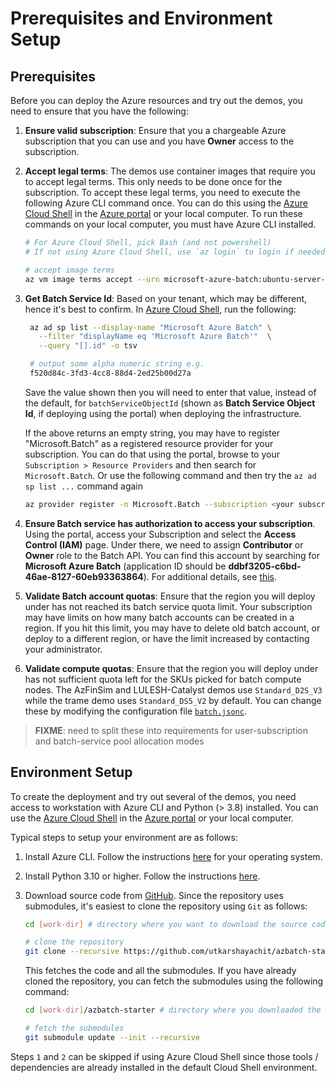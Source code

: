 # Prerequisites and Environment Setup

## Prerequisites

Before you can deploy the Azure resources and try out the demos, you need to ensure that you have the following:

1. __Ensure valid subscription__: Ensure that you a chargeable Azure subscription that you
   can use and you have __Owner__ access to the subscription.

2. __Accept legal terms__: The demos use container images that require you to accept
   legal terms. This only needs to be done once for the subscription. To accept these legal terms,
   you need to execute the following Azure CLI command once. You can do this using the
   [Azure Cloud Shell](https://ms.portal.azure.com/#cloudshell/) in the [Azure portal](https://ms.portal.azure.com)
   or your local computer. To run these commands on your local computer, you must have Azure CLI installed.

   ```sh
   # For Azure Cloud Shell, pick Bash (and not powershell)
   # If not using Azure Cloud Shell, use `az login` to login if needed.

   # accept image terms
   az vm image terms accept --urn microsoft-azure-batch:ubuntu-server-container:20-04-lts:latest
   ```

3. __Get Batch Service Id__: Based on your tenant, which may be different, hence it's
   best to confirm. In [Azure Cloud Shell](https://ms.portal.azure.com/#cloudshell/),
   run the following:

   ```sh
    az ad sp list --display-name "Microsoft Azure Batch" \
      --filter "displayName eq 'Microsoft Azure Batch'"  \
      --query "[].id" -o tsv

    # output some alpha numeric string e.g.
    f520d84c-3fd3-4cc8-88d4-2ed25b00d27a
   ```

   Save the value shown then you will need to enter that value,
   instead of the default, for `batchServiceObjectId` (shown as __Batch Service Object Id__,
   if deploying using the portal) when deploying the infrastructure.

   If the above returns an empty string, you may have to register "Microsoft.Batch" as a registered
   resource provider for your subscription. You can do that using the portal, browse to your `Subscription >
   Resource Providers` and then search for `Microsoft.Batch`. Or use the following command and then try
   the `az ad sp list ...` command again

   ```sh
   az provider register -n Microsoft.Batch --subscription <your subscription name> --wait
   ```

4. __Ensure Batch service has authorization to access your subscription__. Using the portal,
   access your Subscription and select the __Access Control (IAM)__ page. Under there, we need to assign
  __Contributor__ or __Owner__ role to the Batch API. You can find this account by searching for
  __Microsoft Azure Batch__ (application ID should be __ddbf3205-c6bd-46ae-8127-60eb93363864__). For additional
  details, see [this](https://learn.microsoft.com/en-us/azure/batch/batch-account-create-portal#allow-azure-batch-to-access-the-subscription-one-time-operation).

5. __Validate Batch account quotas__: Ensure that the region you will deploy under has
   not reached its batch service quota limit. Your subscription may have limits on
   how many batch accounts can be created in a region. If you hit this limit, you
   may have to delete old batch account, or deploy to a different region, or have the
   limit increased by contacting your administrator.

6. __Validate compute quotas__: Ensure that the region you will deploy under has not
   sufficient quota left for the SKUs picked for batch compute nodes. The AzFinSim
   and LULESH-Catalyst demos use `Standard_D2S_V3` while the trame demo uses
   `Standard_DS5_V2` by default. You can change these by modifying the configuration
   file [`batch.jsonc`](config/batch.jsonc).

> __FIXME__: need to split these into requirements for user-subscription and batch-service pool allocation
> modes

## Environment Setup

To create the deployment and try out several of the demos, you need access to workstation with
Azure CLI and Python (> 3.8) installed. You can use the [Azure Cloud Shell](https://ms.portal.azure.com/#cloudshell/)
in the [Azure portal](https://ms.portal.azure.com) or your local computer.

Typical steps to setup your environment are as follows:

1. Install Azure CLI. Follow the instructions [here](https://learn.microsoft.com/en-us/cli/azure/install-azure-cli)
   for your operating system.
2. Install Python 3.10 or higher. Follow the instructions [here](https://www.python.org/downloads/).

3. Download source code from [GitHub](https://github.com/utkarshayachit/azbatch-starter). Since the repository uses
   submodules, it's easiest to clone the repository using `Git` as follows:

   ```bash
   cd [work-dir] # directory where you want to download the source code

   # clone the repository
   git clone --recursive https://github.com/utkarshayachit/azbatch-starter
   ```

   This fetches the code and all the submodules. If you have already cloned the repository, you can fetch the submodules
   using the following command:

   ```bash
   cd [work-dir]/azbatch-starter # directory where you downloaded the source code

   # fetch the submodules
   git submodule update --init --recursive
   ```

Steps `1` and `2` can be skipped if using Azure Cloud Shell since those tools / dependencies are already installed
in the default Cloud Shell environment.
